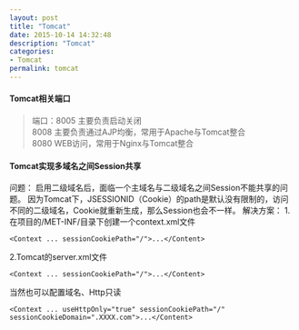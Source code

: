 ```yaml
---
layout: post
title: "Tomcat"
date: 2015-10-14 14:32:48
description: "Tomcat"
categories:
- Tomcat
permalink: tomcat
---
```


#### Tomcat相关端口
> 端口：8005 主要负责启动关闭  
        8008 主要负责通过AJP均衡，常用于Apache与Tomcat整合  
        8080 WEB访问，常用于Nginx与Tomcat整合

#### Tomcat实现多域名之间Session共享
问题：
启用二级域名后，面临一个主域名与二级域名之间Session不能共享的问题。
因为Tomcat下，JSESSIONID（Cookie）的path是默认没有限制的，访问不同的二级域名，Cookie就重新生成，那么Session也会不一样。
解决方案：
1.在项目的/MET-INF/目录下创建一个context.xml文件
```vim
<Context ... sessionCookiePath="/">...</Content>
```
2.Tomcat的server.xml文件
```vim
<Context ... sessionCookiePath="/">...</Content>
```
当然也可以配置域名、Http只读
```vim
<Context ... useHttpOnly="true" sessionCookiePath="/" sessionCookieDomain=".XXXX.com">...</Content>
```
